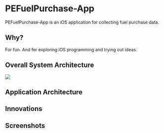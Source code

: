 # PEFuelPurchase-App

PEFuelPurchase-App is an iOS application for collecting fuel purchase data.

## Why?
For fun.  And for exploring iOS programming and trying out ideas.

## Overall System Architecture

<img src="https://github.com/evanspa/PEFuelPurchase-App/raw/master/drawings/PEFuelPurchase-App-sys-architecture.png">

## Application Architecture

## Innovations

## Screenshots

